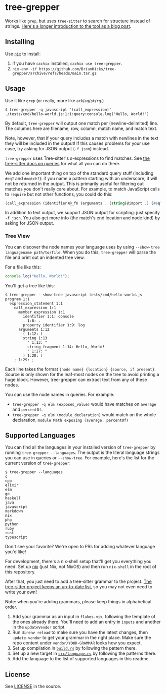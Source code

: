 # tree-grepper

Works like `grep`, but uses `tree-sitter` to search for structure instead of strings.
[Here's a longer introduction to the tool as a blog post](https://bytes.zone/posts/tree-grepper/).

## Installing

Use [`nix`](https://nixos.org/download.html) to install:

1. if you have `cachix` installed, `cachix use tree-grepper`.
2. `nix-env -if https://github.com/BrianHicks/tree-grepper/archive/refs/heads/main.tar.gz`

## Usage

Use it like `grep` (or really, more like `ack`/`ag`/`pt`/`rg`.)

```console
$ tree-grepper -q javascript '(call_expression)'
./tests/cmd/hello-world.js:1:1:query:console.log("Hello, World!")

```

By default, `tree-grepper` will output one match per (newline-delimited) line.
The columns here are filename, row, column, match name, and match text.

Note, however, that if your query includes a match with newlines in the text they will be included in the output!
If this causes problems for your use case, try asking for JSON output (`-f json`) instead.

`tree-grepper` uses Tree-sitter's s-expressions to find matches.
See [the tree-sitter docs on queries](https://tree-sitter.github.io/tree-sitter/using-parsers#pattern-matching-with-queries) for what all you can do there.

We add one important thing on top of the standard query stuff (including `#eq?` and `#match?`): if you name a pattern starting with an underscore, it will not be returned in the output.
This is primarily useful for filtering out matches you don't really care about.
For example, to match JavaScript calls to `require` but not other functions, you could do this:

```scheme
(call_expression (identifier)@_fn (arguments . (string)@import .) (#eq? @_fn require))
```

In addition to text output, we support JSON output for scripting: just  specify `-f json`.
You also get more info (the match's end location and node kind) by asking for JSON output.

### Tree View

You can discover the node names your language uses by using `--show-tree languagename path/to/file`.
When you do this, `tree-grepper` will parse the file and print out an indented tree view.

For a file like this:

```javascript
console.log("Hello, World!");
```

You'll get a tree like this:

```console
$ tree-grepper --show-tree javascript tests/cmd/hello-world.js
program 1:1
  expression_statement 1:1
    call_expression 1:1
      member_expression 1:1
        identifier 1:1: console
        . 1:8: .
        property_identifier 1:9: log
      arguments 1:12
        ( 1:12: (
        string 1:13
          " 1:13: "
          string_fragment 1:14: Hello, World!
          " 1:27: "
        ) 1:28: )
    ; 1:29: ;

```

Each line takes the format `{node name} {location} {source, if present}`.
Source is only shown for the leaf-most nodes on the tree to avoid printing a huge block.
However, tree-grepper can extract text from any of these nodes.

You can use the node names in queries.
For example:

- `tree-grepper -q elm (exposed_value)` would have matches on `average` and `percentOf`.
- `tree-grepper -q elm (module_declaration)` would match on the whole declaration, `module Math exposing (average, percentOf)`

## Supported Languages

You can find all the languages in your installed version of `tree-grepper` by running `tree-grepper --languages`.
The output is the literal language strings you can use in queries or `--show-tree`.
For example, here's the list for the current version of `tree-grepper`:

```console
$ tree-grepper --languages
c
cpp
elixir
elm
go
haskell
java
javascript
markdown
nix
php
python
ruby
rust
typescript

````

Don't see your favorite?
We're open to PRs for adding whatever language you'd like!

For development, there's a nix-shell setup that'll get you everything you need.
Set up [nix](https://nixos.org/download.html) (just Nix, not NixOS) and then run `nix-shell` in the root of this repository.

After that, you just need to add a tree-sitter grammar to the project.
[The tree-sitter project keeps an up-to-date list](https://tree-sitter.github.io/tree-sitter/), so you may not even need to write your own!

Note: when you're adding grammars, please keep things in alphabetical order.

1. Add your grammar as an input in `flakes.nix`, following the template of the ones already there.
   You'll need to add an entry in `inputs` and another in the `updateVendor` script.
2. Run `direnv reload` to make sure you have the latest changes, then `update-vendor` to get your grammar in the right place.
   Make sure the repo content under `vendor/YOUR-GRAMMAR` looks how you expect.
3. Set up compilation in [`build.rs`](./build.rs) by following the pattern there.
4. Set up a new target in [`src/language.rs`](./src/language.rs) by following the patterns there.
5. Add the language to the list of supported languages in this readme.

## License

See [LICENSE](./LICENSE) in the source.
